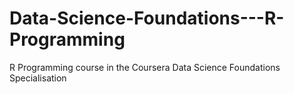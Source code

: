 # Data-Science-Foundations---R-Programming
R Programming course in the Coursera Data Science Foundations Specialisation
